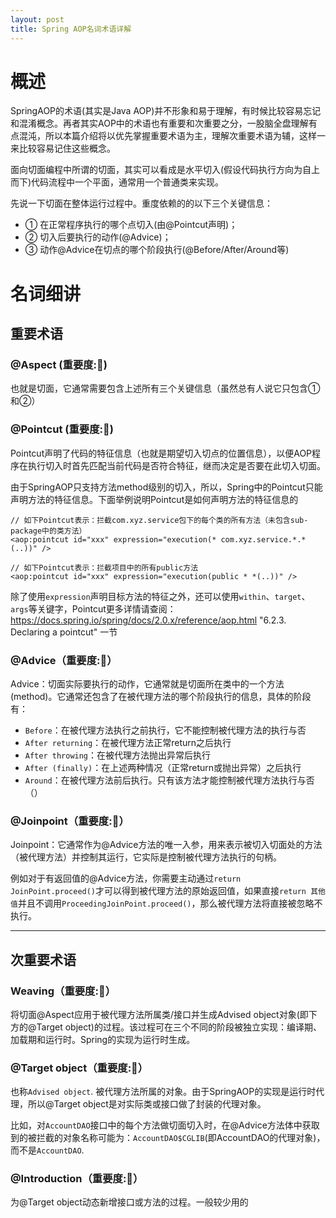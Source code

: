 ```yaml
---
layout: post
title: Spring AOP名词术语详解
---
```


# 概述
SpringAOP的术语(其实是Java AOP)并不形象和易于理解，有时候比较容易忘记和混淆概念。再者其实AOP中的术语也有重要和次重要之分，一股脑全盘理解有点混沌，所以本篇介绍将以优先掌握重要术语为主，理解次重要术语为辅，这样一来比较容易记住这些概念。

面向切面编程中所谓的切面，其实可以看成是水平切入(假设代码执行方向为自上而下)代码流程中一个平面，通常用一个普通类来实现。

先说一下切面在整体运行过程中。重度依赖的的以下三个关键信息：
 - ① 在正常程序执行的哪个点切入(由@Pointcut声明)；
 - ② 切入后要执行的动作(@Advice)；
 - ③ 动作@Advice在切点的哪个阶段执行(@Before/After/Around等) 


# 名词细讲

## 重要术语

### @Aspect (重要度:🥇)

也就是切面，它通常需要包含上述所有三个关键信息（虽然总有人说它只包含①和②）

### @Pointcut (重要度:🥇)

Pointcut声明了代码的特征信息（也就是期望切入切点的位置信息），以便AOP程序在执行切入时首先匹配当前代码是否符合特征，继而决定是否要在此切入切面。

由于SpringAOP只支持方法method级别的切入，所以，Spring中的Pointcut只能声明方法的特征信息。下面举例说明Pointcut是如何声明方法的特征信息的

```
// 如下Pointcut表示：拦截com.xyz.service包下的每个类的所有方法（未包含sub-package中的类方法）
<aop:pointcut id="xxx" expression="execution(* com.xyz.service.*.*(..))" />

// 如下Pointcut表示：拦截项目中的所有public方法
<aop:pointcut id="xxx" expression="execution(public * *(..))" />
```

除了使用`expression`声明目标方法的特征之外，还可以使用`within`、`target`、`args`等关键字，Pointcut更多详情请查阅：https://docs.spring.io/spring/docs/2.0.x/reference/aop.html "6.2.3. Declaring a pointcut" 一节

### @Advice（重要度:🥇）
Advice：切面实际要执行的动作，它通常就是切面所在类中的一个方法(method)。它通常还包含了在被代理方法的哪个阶段执行的信息，具体的阶段有：
 - `Before`：在被代理方法执行之前执行，它不能控制被代理方法的执行与否
 - `After returning`：在被代理方法正常return之后执行
 - `After throwing`：在被代理方法抛出异常后执行
 - `After (finally)`：在上述两种情况（正常return或抛出异常）之后执行
 - `Around`：在被代理方法前后执行。只有该方法才能控制被代理方法执行与否（）


### @Joinpoint（重要度:🥇）
Joinpoint：它通常作为@Advice方法的唯一入参，用来表示被切入切面处的方法（被代理方法）并控制其运行，它实际是控制被代理方法执行的句柄。

例如对于有返回值的@Advice方法，你需要主动通过`return JoinPoint.proceed()`才可以得到被代理方法的原始返回值，如果直接`return 其他值`并且不调用`ProceedingJoinPoint.proceed()`，那么被代理方法将直接被忽略不执行。

------

## 次重要术语

### Weaving（重要度:🥈）
将切面@Aspect应用于被代理方法所属类/接口并生成Advised object对象(即下方的@Target object)的过程。该过程可在三个不同的阶段被独立实现：编译期、加载期和运行时。Spring的实现为运行时生成。

### @Target object（重要度:🥈）
也称`Advised object`. 被代理方法所属的对象。由于SpringAOP的实现是运行时代理，所以@Target object是对实际类或接口做了封装的代理对象。

比如，对`AccountDAO`接口中的每个方法做切面切入时，在@Advice方法体中获取到的被拦截的对象名称可能为：`AccountDAO$CGLIB`(即AccountDAO的代理对象)，而不是`AccountDAO`.

### @Introduction（重要度:🥉）
为@Target object动态新增接口或方法的过程。一般较少用的
